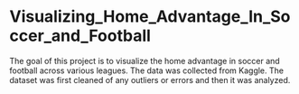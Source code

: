 # Visualizing_Home_Advantage_In_Soccer_and_Football
The goal of this project is to visualize the home advantage in soccer and football across various leagues. The data was collected from Kaggle. The dataset was first cleaned of any outliers or errors and then it was analyzed.
